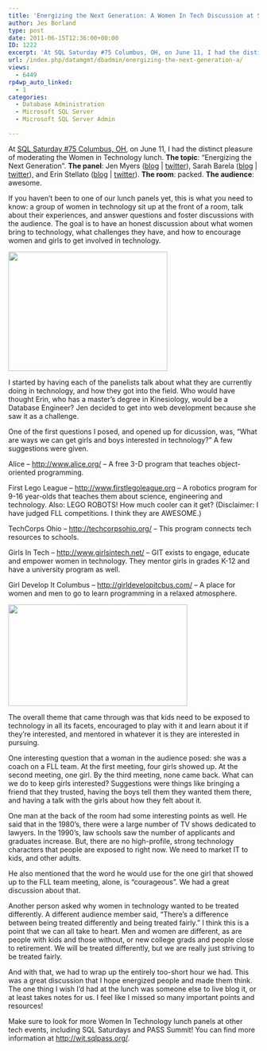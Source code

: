 ```yaml
---
title: 'Energizing the Next Generation: A Women In Tech Discussion at SQL Saturday #75'
author: Jes Borland
type: post
date: 2011-06-15T12:36:00+00:00
ID: 1222
excerpt: 'At SQL Saturday #75 Columbus, OH, on June 11, I had the distinct pleasure of moderating the Women in Technology lunch. The topic: "Energizing the Next Generation".'
url: /index.php/datamgmt/dbadmin/energizing-the-next-generation-a/
views:
  - 6449
rp4wp_auto_linked:
  - 1
categories:
  - Database Administration
  - Microsoft SQL Server
  - Microsoft SQL Server Admin

---
```

At [SQL Saturday #75 Columbus, OH][1], on June 11, I had the distinct pleasure of moderating the Women in Technology lunch. **The topic**: &#8220;Energizing the Next Generation&#8221;. **The panel**: Jen Myers ([blog][2] | [twitter][3]), Sarah Barela ([blog][4] | [twitter][5]), and Erin Stellato ([blog][6] | [twitter][7]). **The room**: packed. **The audience**: awesome. 

If you haven&#8217;t been to one of our lunch panels yet, this is what you need to know: a group of women in technology sit up at the front of a room, talk about their experiences, and answer questions and foster discussions with the audience. The goal is to have an honest discussion about what women bring to technology, what challenges they have, and how to encourage women and girls to get involved in technology. 

<div class="image_block">
  <a href="/wp-content/uploads/users/grrlgeek/WITLunch.JPG?mtime=1308147184"><img alt="" src="/wp-content/uploads/users/grrlgeek/WITLunch.JPG?mtime=1308147184" width="320" height="240" /></a>
</div>

I started by having each of the panelists talk about what they are currently doing in technology, and how they got into the field. Who would have thought Erin, who has a master&#8217;s degree in Kinesiology, would be a Database Engineer? Jen decided to get into web development because she saw it as a challenge. 

One of the first questions I posed, and opened up for dicussion, was, &#8220;What are ways we can get girls and boys interested in technology?&#8221; A few suggestions were given.
  
Alice &#8211; <http://www.alice.org/> &#8211; A free 3-D program that teaches object-oriented programming.
  
First Lego League &#8211; <http://www.firstlegoleague.org> &#8211; A robotics program for 9-16 year-olds that teaches them about science, engineering and technology. Also: LEGO ROBOTS! How much cooler can it get? (Disclaimer: I have judged FLL competitions. I think they are AWESOME.)
  
TechCorps Ohio &#8211; <http://techcorpsohio.org/> &#8211; This program connects tech resources to schools.
  
Girls In Tech &#8211; <http://www.girlsintech.net/> &#8211; GIT exists to engage, educate and empower women in technology. They mentor girls in grades K-12 and have a university program as well.
  
Girl Develop It Columbus &#8211; <http://girldevelopitcbus.com/> &#8211; A place for women and men to go to learn programming in a relaxed atmosphere. 

<div class="image_block">
  <a href="/wp-content/uploads/users/grrlgeek/WITLunch2.JPG?mtime=1308147644"><img alt="" src="/wp-content/uploads/users/grrlgeek/WITLunch2.JPG?mtime=1308147644" width="360" height="204" /></a>
</div>

The overall theme that came through was that kids need to be exposed to technology in all its facets, encouraged to play with it and learn about it if they&#8217;re interested, and mentored in whatever it is they are interested in pursuing. 

One interesting question that a woman in the audience posed: she was a coach on a FLL team. At the first meeting, four girls showed up. At the second meeting, one girl. By the third meeting, none came back. What can we do to keep girls interested? Suggestions were things like bringing a friend that they trusted, having the boys tell them they wanted them there, and having a talk with the girls about how they felt about it. 

One man at the back of the room had some interesting points as well. He said that in the 1980&#8217;s, there were a large number of TV shows dedicated to lawyers. In the 1990&#8217;s, law schools saw the number of applicants and graduates increase. But, there are no high-profile, strong technology characters that people are exposed to right now. We need to market IT to kids, and other adults. 

He also mentioned that the word he would use for the one girl that showed up to the FLL team meeting, alone, is &#8220;courageous&#8221;. We had a great discussion about that. 

Another person asked why women in technology wanted to be treated differently. A different audience member said, &#8220;There&#8217;s a difference between being treated differently and being treated fairly.&#8221; I think this is a point that we can all take to heart. Men and women are different, as are people with kids and those without, or new college grads and people close to retirement. We will be treated differently, but we are really just striving to be treated fairly. 

And with that, we had to wrap up the entirely too-short hour we had. This was a great discussion that I hope energized people and made them think. The one thing I wish I&#8217;d had at the lunch was someone else to live blog it, or at least takes notes for us. I feel like I missed so many important points and resources! 

Make sure to look for more Women In Technology lunch panels at other tech events, including SQL Saturdays and PASS Summit! You can find more information at <http://wit.sqlpass.org/>.

 [1]: http://sqlsaturday.com/75/eventhome.aspx
 [2]: http://deliberatepixel.com
 [3]: http://twitter.com/#!/antiheroine
 [4]: http://www.beta4sqlserver.com
 [5]: http://twitter.com/#!/sarahspace
 [6]: http://www.erinstellato.com
 [7]: http://twitter.com/#!/erinstellato